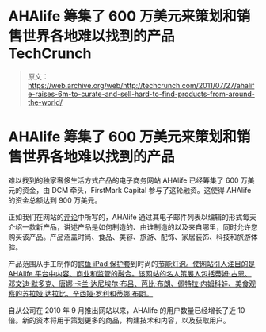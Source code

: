 # AHAlife 筹集了 600 万美元来策划和销售世界各地难以找到的产品 TechCrunch

> 原文：<https://web.archive.org/web/http://techcrunch.com/2011/07/27/ahalife-raises-6m-to-curate-and-sell-hard-to-find-products-from-around-the-world/>

# AHAlife 筹集了 600 万美元来策划和销售世界各地难以找到的产品

难以找到的独家奢侈生活方式产品的电子商务网站 AHAlife 已经筹集了 600 万美元的资金，由 DCM 牵头，FirstMark Capital 参与了这轮融资。这使得 AHAlife 的资金总额达到 900 万美元。

正如我们在网站的[评论](https://web.archive.org/web/20230204231046/https://techcrunch.com/2011/05/20/ahalife-curates-and-sells-unique-hard-to-find-products-from-around-the-world/)中所写的，AHAlife 通过其电子邮件列表以编辑的形式每天介绍一款新产品，讲述产品是如何制造的、由谁制造的以及来自哪里，同时允许您购买该产品。产品涵盖时尚、食品、美容、旅游、配饰、家居装饰、科技和旅游体验。

产品范围从手工制作的[鳄鱼 iPad 保护套](https://web.archive.org/web/20230204231046/http://www.ahalife.com/archive/product/57/crocodile-ipad-cover/)到时尚的[节能灯泡。使网站引人注目的是 AHAlife 平台中内容、商业和监管的融合。该网站的名人策展人包括蒂姆·古恩、邓文迪·默多克、唐娜·卡兰·达尼埃尔·布吕、芭比·布朗、佩特拉·内姆科娃、美食观察的苏拉娅·达拉比、辛西娅·罗利和蒂娜·布朗。](https://web.archive.org/web/20230204231046/http://www.ahalife.com/)

自从公司在 2010 年 9 月推出网站以来，AHAlife 的用户数量已经增长了近 10 倍。新的资本将用于策划更多的商品，构建技术和内容，以及获取用户。
